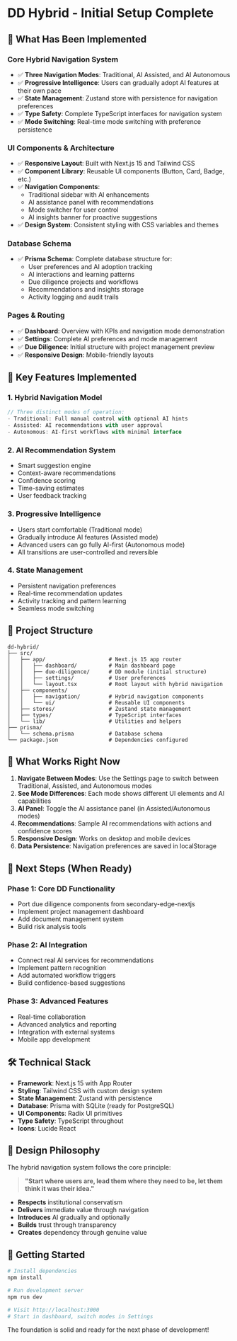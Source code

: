 # DD Hybrid - Initial Setup Complete

## 🎉 What Has Been Implemented

### Core Hybrid Navigation System
- ✅ **Three Navigation Modes**: Traditional, AI Assisted, and AI Autonomous
- ✅ **Progressive Intelligence**: Users can gradually adopt AI features at their own pace
- ✅ **State Management**: Zustand store with persistence for navigation preferences
- ✅ **Type Safety**: Complete TypeScript interfaces for navigation system
- ✅ **Mode Switching**: Real-time mode switching with preference persistence

### UI Components & Architecture
- ✅ **Responsive Layout**: Built with Next.js 15 and Tailwind CSS
- ✅ **Component Library**: Reusable UI components (Button, Card, Badge, etc.)
- ✅ **Navigation Components**: 
  - Traditional sidebar with AI enhancements
  - AI assistance panel with recommendations
  - Mode switcher for user control
  - AI insights banner for proactive suggestions
- ✅ **Design System**: Consistent styling with CSS variables and themes

### Database Schema
- ✅ **Prisma Schema**: Complete database structure for:
  - User preferences and AI adoption tracking
  - AI interactions and learning patterns
  - Due diligence projects and workflows
  - Recommendations and insights storage
  - Activity logging and audit trails

### Pages & Routing
- ✅ **Dashboard**: Overview with KPIs and navigation mode demonstration
- ✅ **Settings**: Complete AI preferences and mode management
- ✅ **Due Diligence**: Initial structure with project management preview
- ✅ **Responsive Design**: Mobile-friendly layouts

## 🚀 Key Features Implemented

### 1. Hybrid Navigation Model
```typescript
// Three distinct modes of operation:
- Traditional: Full manual control with optional AI hints
- Assisted: AI recommendations with user approval
- Autonomous: AI-first workflows with minimal interface
```

### 2. AI Recommendation System
- Smart suggestion engine
- Context-aware recommendations
- Confidence scoring
- Time-saving estimates
- User feedback tracking

### 3. Progressive Intelligence
- Users start comfortable (Traditional mode)
- Gradually introduce AI features (Assisted mode)
- Advanced users can go fully AI-first (Autonomous mode)
- All transitions are user-controlled and reversible

### 4. State Management
- Persistent navigation preferences
- Real-time recommendation updates
- Activity tracking and pattern learning
- Seamless mode switching

## 📁 Project Structure
```
dd-hybrid/
├── src/
│   ├── app/                    # Next.js 15 app router
│   │   ├── dashboard/          # Main dashboard page
│   │   ├── due-diligence/      # DD module (initial structure)
│   │   ├── settings/           # User preferences
│   │   └── layout.tsx          # Root layout with hybrid navigation
│   ├── components/
│   │   ├── navigation/         # Hybrid navigation components
│   │   └── ui/                 # Reusable UI components
│   ├── stores/                 # Zustand state management
│   ├── types/                  # TypeScript interfaces
│   └── lib/                    # Utilities and helpers
├── prisma/
│   └── schema.prisma           # Database schema
└── package.json                # Dependencies configured
```

## 🎯 What Works Right Now

1. **Navigate Between Modes**: Use the Settings page to switch between Traditional, Assisted, and Autonomous modes
2. **See Mode Differences**: Each mode shows different UI elements and AI capabilities
3. **AI Panel**: Toggle the AI assistance panel (in Assisted/Autonomous modes)
4. **Recommendations**: Sample AI recommendations with actions and confidence scores
5. **Responsive Design**: Works on desktop and mobile devices
6. **Data Persistence**: Navigation preferences are saved in localStorage

## 🔄 Next Steps (When Ready)

### Phase 1: Core DD Functionality
- Port due diligence components from secondary-edge-nextjs
- Implement project management dashboard
- Add document management system
- Build risk analysis tools

### Phase 2: AI Integration
- Connect real AI services for recommendations
- Implement pattern recognition
- Add automated workflow triggers
- Build confidence-based suggestions

### Phase 3: Advanced Features
- Real-time collaboration
- Advanced analytics and reporting
- Integration with external systems
- Mobile app development

## 🛠 Technical Stack
- **Framework**: Next.js 15 with App Router
- **Styling**: Tailwind CSS with custom design system
- **State Management**: Zustand with persistence
- **Database**: Prisma with SQLite (ready for PostgreSQL)
- **UI Components**: Radix UI primitives
- **Type Safety**: TypeScript throughout
- **Icons**: Lucide React

## 🎨 Design Philosophy

The hybrid navigation system follows the core principle:
> **"Start where users are, lead them where they need to be, let them think it was their idea."**

- **Respects** institutional conservatism
- **Delivers** immediate value through navigation
- **Introduces** AI gradually and optionally  
- **Builds** trust through transparency
- **Creates** dependency through genuine value

## 🚀 Getting Started

```bash
# Install dependencies
npm install

# Run development server
npm run dev

# Visit http://localhost:3000
# Start in dashboard, switch modes in Settings
```

The foundation is solid and ready for the next phase of development!